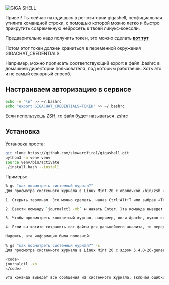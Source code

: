![GIGA SHELL](/header.jpg)

Привет! Ты сейчас находишься в репозитории gigashell, неофициальная утилита командной строки, с помощью которой можно легко и быстро прикрутить современную нейросеть к твоей линукс-консоли.

Предварительно надо получить токен, это можно сделать **[вот тут](https://developers.sber.ru/portal/products/gigachat-api)**

Потом этот токен должен храниться в переменной окружения GIGACHAT_CREDENTIALS

Например, можно прописать соответствующий export в файл .bashrc в домашней директории пользователя, под которым работаешь. Хоть это и не самый секюрный способ.

## Настраиваем авторизацию в сервисе

```sh
echo -e "\n" >> ~/.bashrc
echo "export GIGACHAT_CREDENTIALS=ТОКЕН" >> ~/.bashrc
```

Если используешь ZSH, то файл будет называться .zshrc

## Установка

Установка проста:

```sh
git clone https://github.com/skywardfire1/gigashell.git
python3 -m venv venv
source venv/bin/activate
./install.bash --install
```

Примеры:
```sh
% gs "как посмотреть системный журнал?"                                                                                                                                                                           
Для просмотра системного журнала в Linux Mint 20 с оболочкой /bin/zsh необходимо выполнить следующие шаги:

1. Открыть терминал. Это можно сделать, нажав Ctrl+Alt+T или выбрав «Терминал» из меню приложений.

2. Ввести команду `journalctl -xb` и нажать Enter. Эта команда выведет список всех журналов, а также их уровень важности.

3. Чтобы просмотреть конкретный журнал, например, логи Apache, нужно ввести команду `journalctl -u apache | grep -i error`. Здесь `-u apache` указывает, что мы хотим просмотреть только логи Apache, а `grep -i error` фильтрует строки, содержащие слово «error».

4. Если вы хотите сохранить лог-файлы для дальнейшего анализа, то перед выводом команды нужно добавить опцию `-o`: `journalctl -xo logfile.log`. Здесь `logfile.log` — это имя файла, в который будут записаны лог-файлы.

Надеюсь, эта информация была полезной!

% gs "как посмотреть системный журнал?" -s                                                                                                                                                                        
Для просмотра системного журнала в Linux Mint 20 с ядром 5.4.0-26-generic и оболочкой /bin/zsh необходимо выполнить следующую команду:

<code>
journalctl -xb
</code>

Эта команда выведет все сообщения из системного журнала, включая ошибки и предупреждения.

```



